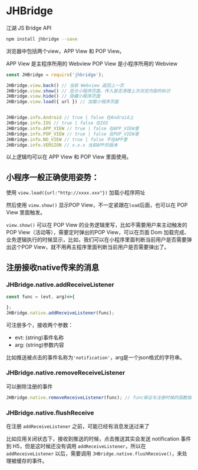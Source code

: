 # JHBridge
江湖 JS Bridge API

```bash
npm install jhbridge --save
```

浏览器中包括两个view，APP View 和 POP View。

APP View 是主程序所用的 Webview
POP View 是小程序所用的 Webview

```javascript
const JHBridge = require('jhbridge');

JHBridge.view.back() // 当前 Webview 返回上一页
JHBridge.view.show() // 显示小程序页面，传入是否清理上次浏览内容的标识
JHBridge.view.hide() // 隐藏小程序页面
JHBridge.view.load({ url }) // 加载小程序页面


JHBridge.info.Android // true | false 在Android上   
JHBridge.info.IOS // true | false 在IOS
JHBridge.info.APP_VIEW // true | false 在APP_VIEW里
JHBridge.info.POP_VIEW // true | false 在POP_VIEW里
JHBridge.info.NO_VIEW // true | false 不在APP里
JHBridge.info.VERSION // x.x.x 当前APP的版本

```
以上逻辑均可以在 APP View 和 POP View 里面使用。

## 小程序一般正确使用姿势：

使用 `view.load({url:"http://xxxx.xxx"})` 加载小程序网址

然后使用 `view.show()` 显示POP View，不一定紧跟在`load`后面，也可以在 POP View 里面触发。

`view.show()` 可以在 POP View 的业务逻辑里写，比如不需要用户来主动触发的POP View（活动等），需要定时弹出的POP View，可以在页面 Dom 加载完成、业务逻辑执行的时候显示，比如，我们可以在小程序里面判断当前用户是否需要弹出这个POP View，就不用再主程序里面判断当前用户是否需要弹出了。


## 注册接收native传来的消息


### JHBridge.native.addReceiveListener

```javascript
const func = (evt, arg)=>{

};
JHBridge.native.addReceiveListener(func);
```

可注册多个，接收两个参数：

- evt: (string)事件名称
- arg: (string)参数内容

比如推送被点击的事件名称为`'notification'`，arg是一个json格式的字符串。

### JHBridge.native.removeReceiveListener

可以删除注册的事件

```javascript
JHBridge.native.removeReceiveListener(func); // func保证与注册时候的函数指向相同的地址。
```

### JHBridge.native.flushReceive

在注册 `addReceiveListener` 之前，可能已经有消息发送过来了

比如应用关闭状态下，接收到推送的时候，点击推送其实会发送 notification 事件到 H5，但是这时候还没有调用 `addReceiveListener`，所以在 `addReceiveListener` 以后，需要调用 `JHBridge.native.flushReceive()`，来处理被缓存的事件。


